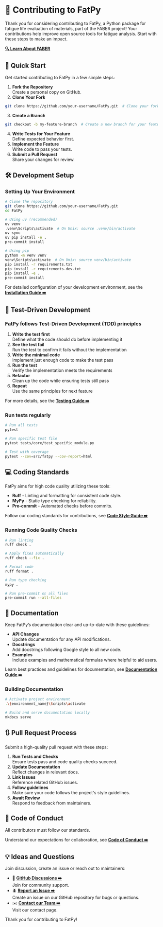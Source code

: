 # :handshake: Contributing to FatPy

Thank you for considering contributing to FatPy, a Python package for fatigue life evaluation of materials, part of the FABER project! Your contributions help improve open source tools for fatigue analysis. Start with these steps to make an impact.

**[:mag: Learn About FABER](https://faberorg.github.io/FatPy/faber_cost/)**

## :rocket: Quick Start

Get started contributing to FatPy in a few simple steps:

1. **Fork the Repository**  
Create a personal copy on GitHub.
2. **Clone Your Fork**  

```bash
git clone https://github.com/your-username/FatPy.git  # Clone your fork
```

3. **Create a Branch**  

```bash
git checkout -b my-feature-branch  # Create a new branch for your feature
```

4. **Write Tests for Your Feature**  
Define expected behavior first.
5. **Implement the Feature**  
Write code to pass your tests.
6. **Submit a Pull Request**  
Share your changes for review.

## :hammer_and_wrench: Development Setup

### Setting Up Your Environment

```bash
# Clone the repository
git clone https://github.com/your-username/FatPy.git
cd FatPy

# Using uv (recommended)
uv venv
.venv\Scripts\activate  # On Unix: source .venv/bin/activate
uv sync
uv pip install -e .
pre-commit install

# Using pip
python -m venv venv
venv\Scripts\activate  # On Unix: source venv/bin/activate
pip install -r requirements.txt
pip install -r requirements-dev.txt
pip install -e .
pre-commit install
```

For detailed configuration of your development environment, see the **[Installation Guide :arrow_right:](https://faberorg.github.io/FatPy/development/install/#installation-guide)**

## :test_tube: Test-Driven Development

### FatPy follows Test-Driven Development (TDD) principles

   1. **Write the test first**  
       Define what the code should do before implementing it
   2. **See the test fail**  
       Run the test to confirm it fails without the implementation
   3. **Write the minimal code**  
       Implement just enough code to make the test pass
   4. **Run the test**  
       Verify the implementation meets the requirements
   5. **Refactor**  
       Clean up the code while ensuring tests still pass
   6. **Repeat**  
       Use the same principles for next feature

For more details, see the **[Testing Guide :arrow_right:](https://faberorg.github.io/FatPy/development/testing/)**

### Run tests regularly

```bash
# Run all tests
pytest

# Run specific test file
pytest tests/core/test_specific_module.py

# Test with coverage
pytest --cov=src/fatpy --cov-report=html
```

## :computer: Coding Standards

FatPy aims for high code quality utilizing these tools:

- **Ruff**  - Linting and formatting for consistent code style.
- **MyPy**  - Static type checking for reliability.
- **Pre-commit** - Automated checks before commits.

Follow our coding standards for contributions, see **[Code Style Guide :arrow_right:](https://faberorg.github.io/FatPy/development/code_style/)**  

### Running Code Quality Checks

```bash
# Run linting
ruff check .

# Apply fixes automatically
ruff check --fix .

# Format code
ruff format .

# Run type checking
mypy .

# Run pre-commit on all files
pre-commit run --all-files
```

## :memo: Documentation

Keep FatPy’s documentation clear and up-to-date with these guidelines:

- **API Changes**  
Update documentation for any API modifications.
- **Docstrings**  
Add docstrings following Google style to all new code.
- **Examples**  
Include examples and mathematical formulas where helpful to aid users.

Learn best practices and guidelines for documentation, see **[Documentation Guide :arrow_right:](https://faberorg.github.io/FatPy/development/documentation/)**

### Building Documentation

```bash
# Activate project environment
.\{environment_name}\Scripts\activate

# Build and serve documentation locally
mkdocs serve
```

## :arrows_clockwise: Pull Request Process

Submit a high-quality pull request with these steps:

1. **Run Tests and Checks**  
   Ensure tests pass and code quality checks succeed.
2. **Update Documentation**  
   Reflect changes in relevant docs.
3. **Link Issues**  
   Reference related GitHub issues.
4. **Follow guidelines**  
   Make sure your code follows the project's style guidelines.
5. **Await Review**  
   Respond to feedback from maintainers.

## :book: Code of Conduct

All contributors must follow our standards.

Understand our expectations for collaboration, see **[Code of Conduct :arrow_right:](https://github.com/faberorg/FatPy/blob/main/CODE_OF_CONDUCT.md)**

## :bulb: Ideas and Questions

Join discussion, create an issue or reach out to maintainers:

- :speech_balloon:  **[GitHub Discussions :arrow_right:](https://github.com/faberorg/FatPy/discussions)**  
    Join for community support.
- :beetle: **[Report an Issue :arrow_right:](https://github.com/faberorg/fatpy/issues)**  
    Create an issue on our GitHub repository for bugs or questions.
- :envelope: **[Contact our Team :arrow_right:](https://faberorg.github.io/FatPy/contact/)**  
    Visit our contact page.

Thank you for contributing to FatPy!
